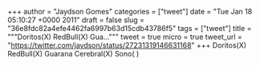 
+++
author = "Jaydson Gomes"
categories = ["tweet"]
date = "Tue Jan 18 05:10:27 +0000 2011"
draft = false
slug = "36e8fdc82a4efe4462fa6997b63d15cdb43786f5"
tags = ["tweet"]
title = """Doritos(X) RedBull(X) Gua..."""
tweet = true
micro = true
tweet_url = "https://twitter.com/jaydson/status/27231319146631168"
+++
Doritos(X) RedBull(X) Guarana Cerebral(X) Sono( )

